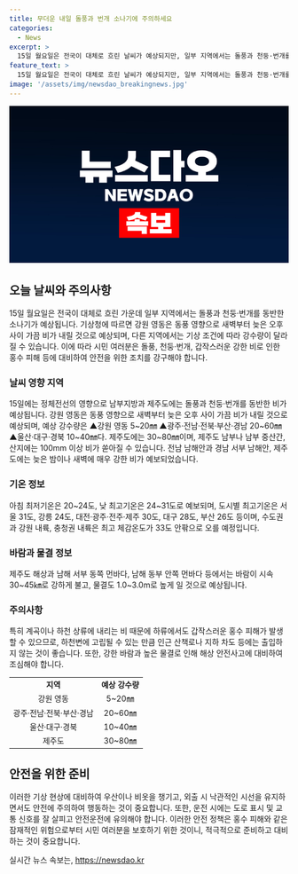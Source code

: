 ```yaml
---
title: 무더운 내일 돌풍과 번개 소나기에 주의하세요
categories:
  - News
excerpt: >
  15일 월요일은 전국이 대체로 흐린 날씨가 예상되지만, 일부 지역에서는 돌풍과 천둥·번개를 동반한 소나기가 올 것으로 전망됩니다. 기상청은 강원 영동을 비롯한 일부 지역에는 비가 내릴 것으로 예상하고 있으며, 강수량은 지역마다 다를 것으로 예상됩니다. 또한, 제주도에는 30~80㎜, 일부 지역에는 100mm 이상의 매우 강한 비가 예보되고 있으니 주변 지역에 계곡이나 하천이 있는 경우 갑자기 물이 불어날 수 있으니 주의가 필요합니다. 또한, 도시별 최고기온은 24~31도로 예보되고 있으며, 수도권과 강원 내륙, 충청권 내륙은 최고 체감온도가 33도 안팎으로 오르니 적정한 준비가 필요하며, 제주도 해상과 남해 앞바다에서는 바람이 강하게 불 것으로 예상되니 항해나 조업하는 선박은 유의해야 합니다.
feature_text: >
  15일 월요일은 전국이 대체로 흐린 날씨가 예상되지만, 일부 지역에서는 돌풍과 천둥·번개를 동반한 소나기가 올 것으로 전망됩니다. 기상청은 강원 영동을 비롯한 일부 지역에는 비가 내릴 것으로 예상하고 있으며, 강수량은 지역마다 다를 것으로 예상됩니다. 또한, 제주도에는 30~80㎜, 일부 지역에는 100mm 이상의 매우 강한 비가 예보되고 있으니 주변 지역에 계곡이나 하천이 있는 경우 갑자기 물이 불어날 수 있으니 주의가 필요합니다. 또한, 도시별 최고기온은 24~31도로 예보되고 있으며, 수도권과 강원 내륙, 충청권 내륙은 최고 체감온도가 33도 안팎으로 오르니 적정한 준비가 필요하며, 제주도 해상과 남해 앞바다에서는 바람이 강하게 불 것으로 예상되니 항해나 조업하는 선박은 유의해야 합니다.
image: '/assets/img/newsdao_breakingnews.jpg'
---
```


<p><img src="/assets/img/newsdao_breakingnews.jpg" alt="koreaapp 속보" /></p>

<h2 data-ke-size="size26">오늘 날씨와 주의사항</h2>

<p data-ke-size="size16">15일 월요일은 전국이 대체로 흐린 가운데 일부 지역에서는 돌풍과 천둥·번개를 동반한 소나기가 예상됩니다. 기상청에 따르면 강원 영동은 동풍 영향으로 새벽부터 늦은 오후 사이 가끔 비가 내릴 것으로 예상되며, 다른 지역에서는 기상 조건에 따라 강수량이 달라질 수 있습니다. 이에 따라 시민 여러분은 돌풍, 천둥·번개, 갑작스러운 강한 비로 인한 홍수 피해 등에 대비하여 안전을 위한 조치를 강구해야 합니다.</p>

<h3 data-ke-size="size24">날씨 영향 지역</h3>

<p data-ke-size="size16">15일에는 정체전선의 영향으로 남부지방과 제주도에는 돌풍과 천둥·번개를 동반한 비가 예상됩니다. 강원 영동은 동풍 영향으로 새벽부터 늦은 오후 사이 가끔 비가 내릴 것으로 예상되며, 예상 강수량은 ▲강원 영동 5~20㎜ ▲광주·전남·전북·부산·경남 20~60㎜ ▲울산·대구·경북 10~40㎜다. 제주도에는 30~80㎜이며, 제주도 남부나 남부 중산간, 산지에는 100mm 이상 비가 쏟아질 수 있습니다. 전남 남해안과 경남 서부 남해안, 제주도에는 늦은 밤이나 새벽에 매우 강한 비가 예보되었습니다.</p>

<h3 data-ke-size="size24">기온 정보</h3>

<p data-ke-size="size16">아침 최저기온은 20~24도, 낮 최고기온은 24~31도로 예보되며, 도시별 최고기온은 서울 31도, 강릉 24도, 대전·광주·전주·제주 30도, 대구 28도, 부산 26도 등이며, 수도권과 강원 내륙, 충청권 내륙은 최고 체감온도가 33도 안팎으로 오를 예정입니다.</p>

<h3 data-ke-size="size24">바람과 물결 정보</h3>

<p data-ke-size="size16">제주도 해상과 남해 서부 동쪽 먼바다, 남해 동부 안쪽 먼바다 등에서는 바람이 시속 30~45㎞로 강하게 불고, 물결도 1.0~3.0m로 높게 일 것으로 예상됩니다.</p>

<h3 data-ke-size="size24">주의사항</h3>

<p data-ke-size="size16">특히 계곡이나 하천 상류에 내리는 비 때문에 하류에서도 갑작스러운 홍수 피해가 발생할 수 있으므로, 하천변에 고립될 수 있는 만큼 인근 산책로나 지하 차도 등에는 출입하지 않는 것이 좋습니다. 또한, 강한 바람과 높은 물결로 인해 해상 안전사고에 대비하여 조심해야 합니다.</p>

<table>
  <tr>
    <td style="text-align: center; height: 17px;"><b>지역</b></td>
    <td style="text-align: center; height: 17px;"><b>예상 강수량</b></td>
  </tr>
  <tr>
    <td style="text-align: center; height: 17px;">강원 영동</td>
    <td style="text-align: center; height: 17px;">5~20㎜</td>
  </tr>
  <tr>
    <td style="text-align: center; height: 17px;">광주·전남·전북·부산·경남</td>
    <td style="text-align: center; height: 17px;">20~60㎜</td>
  </tr>
  <tr>
    <td style="text-align: center; height: 17px;">울산·대구·경북</td>
    <td style="text-align: center; height: 17px;">10~40㎜</td>
  </tr>
  <tr>
    <td style="text-align: center; height: 17px;">제주도</td>
    <td style="text-align: center; height: 17px;">30~80㎜</td>
  </tr>
</table>

<h2 data-ke-size="size26">안전을 위한 준비</h2>

<p data-ke-size="size16">이러한 기상 현상에 대비하여 우산이나 비옷을 챙기고, 외출 시 낙관적인 시선을 유지하면서도 안전에 주의하여 행동하는 것이 중요합니다. 또한, 운전 시에는 도로 표시 및 교통 신호를 잘 살피고 안전운전에 유의해야 합니다. 이러한 안전 정책은 홍수 피해와 같은 잠재적인 위험으로부터 시민 여러분을 보호하기 위한 것이니, 적극적으로 준비하고 대비하는 것이 중요합니다.</p>
실시간 뉴스 속보는, <a href="https://newsdao.kr" rel="dofollow">https://newsdao.kr</a>


